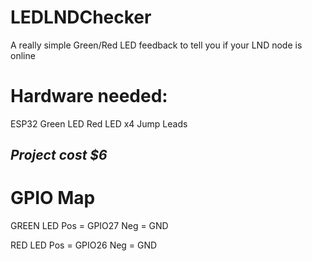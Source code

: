 # LEDLNDChecker
A really simple Green/Red LED feedback to tell you if your LND node is online

# Hardware needed: 
ESP32
Green LED
Red LED
x4 Jump Leads

## *Project cost $6*

# GPIO Map 

GREEN LED
Pos = GPIO27
Neg = GND

RED LED
Pos = GPIO26
Neg = GND

